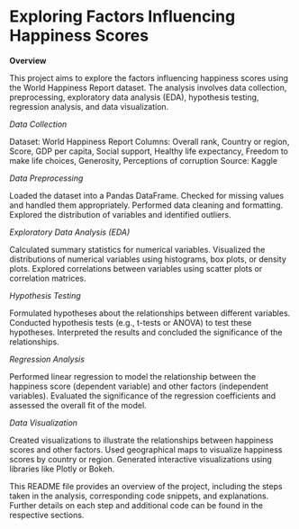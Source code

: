 # Exploring Factors Influencing Happiness Scores
**Overview**

This project aims to explore the factors influencing happiness scores using the World Happiness Report dataset. The analysis involves data collection, preprocessing, exploratory data analysis (EDA), hypothesis testing, regression analysis, and data visualization.

*Data Collection*

Dataset: World Happiness Report
Columns: Overall rank, Country or region, Score, GDP per capita, Social support, Healthy life expectancy, Freedom to make life choices, Generosity, Perceptions of corruption
Source: Kaggle

*Data Preprocessing*

Loaded the dataset into a Pandas DataFrame.
Checked for missing values and handled them appropriately.
Performed data cleaning and formatting.
Explored the distribution of variables and identified outliers.

*Exploratory Data Analysis (EDA)*

Calculated summary statistics for numerical variables.
Visualized the distributions of numerical variables using histograms, box plots, or density plots.
Explored correlations between variables using scatter plots or correlation matrices.

*Hypothesis Testing*

Formulated hypotheses about the relationships between different variables.
Conducted hypothesis tests (e.g., t-tests or ANOVA) to test these hypotheses.
Interpreted the results and concluded the significance of the relationships.

*Regression Analysis*

Performed linear regression to model the relationship between the happiness score (dependent variable) and other factors (independent variables).
Evaluated the significance of the regression coefficients and assessed the overall fit of the model.

*Data Visualization*

Created visualizations to illustrate the relationships between happiness scores and other factors.
Used geographical maps to visualize happiness scores by country or region.
Generated interactive visualizations using libraries like Plotly or Bokeh.

This README file provides an overview of the project, including the steps taken in the analysis, corresponding code snippets, and explanations. Further details on each step and additional code can be found in the respective sections.
